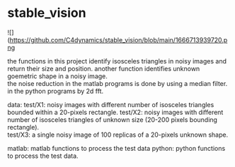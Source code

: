 # stable_vision

![](https://github.com/C4dynamics/stable_vision/blob/main/1666713939720.png

the functions in this project identify isosceles triangles in noisy images and return their size and position. 
another function identifies unknown goemetric shape in a noisy image.  
the noise reduction in the matlab programs is done by using a median filter. in the python programs by 2d fft.

data: 
test/X1: noisy images with different number of isosceles triangles bounded within a 20-pixels rectangle. 
test/X2: noisy images with different number of isosceles triangles of unknown size (20-200 pixels bounding rectangle).   
test/X3: a single noisy image of 100 replicas of a 20-pixels unknown shape.

matlab: matlab functions to process the test data
python: python functions to process the test data.








